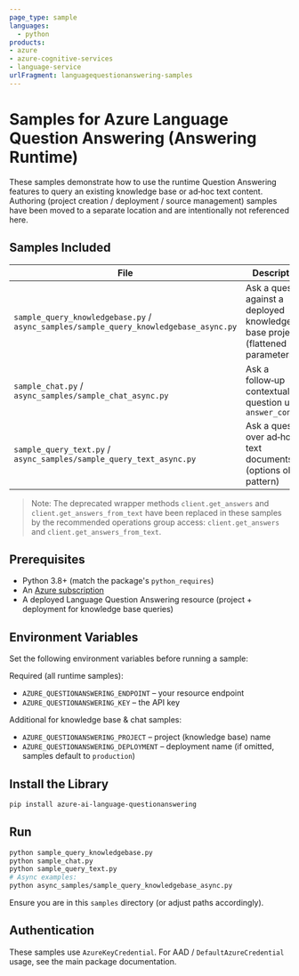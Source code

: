 ```yaml
---
page_type: sample
languages:
  - python
products:
- azure
- azure-cognitive-services
- language-service
urlFragment: languagequestionanswering-samples
---
```


# Samples for Azure Language Question Answering (Answering Runtime)

These samples demonstrate how to use the runtime Question Answering features to query an existing knowledge base
or ad‑hoc text content. Authoring (project creation / deployment / source management) samples have been moved
to a separate location and are intentionally not referenced here.

## Samples Included

| File | Description |
|------|-------------|
| `sample_query_knowledgebase.py` / `async_samples/sample_query_knowledgebase_async.py` | Ask a question against a deployed knowledge base project (flattened parameters) |
| `sample_chat.py` / `async_samples/sample_chat_async.py` | Ask a follow‑up contextual question using `answer_context` |
| `sample_query_text.py` / `async_samples/sample_query_text_async.py` | Ask a question over ad‑hoc text documents (options object pattern) |

> Note: The deprecated wrapper methods `client.get_answers` and `client.get_answers_from_text`
> have been replaced in these samples by the recommended operations group access:
> `client.get_answers` and `client.get_answers_from_text`.

## Prerequisites

- Python 3.8+ (match the package's `python_requires`)
- An [Azure subscription][azure_subscription]
- A deployed Language Question Answering resource (project + deployment for knowledge base queries)

## Environment Variables

Set the following environment variables before running a sample:

Required (all runtime samples):
- `AZURE_QUESTIONANSWERING_ENDPOINT` – your resource endpoint
- `AZURE_QUESTIONANSWERING_KEY` – the API key

Additional for knowledge base & chat samples:
- `AZURE_QUESTIONANSWERING_PROJECT` – project (knowledge base) name
- `AZURE_QUESTIONANSWERING_DEPLOYMENT` – deployment name (if omitted, samples default to `production`)

## Install the Library

```bash
pip install azure-ai-language-questionanswering
```

## Run

```bash
python sample_query_knowledgebase.py
python sample_chat.py
python sample_query_text.py
# Async examples:
python async_samples/sample_query_knowledgebase_async.py
```

Ensure you are in this `samples` directory (or adjust paths accordingly).

## Authentication

These samples use `AzureKeyCredential`. For AAD / `DefaultAzureCredential` usage, see the main package documentation.

[azure_subscription]: https://azure.microsoft.com/free/
[language_service]: https://ms.portal.azure.com/#create/Microsoft.CognitiveServicesTextAnalytics
